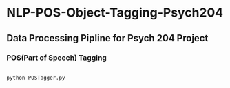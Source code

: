 # NLP-POS-Object-Tagging-Psych204
## Data Processing Pipline for Psych 204 Project
### POS(Part of Speech) Tagging
<code>
python POSTagger.py
</code>
